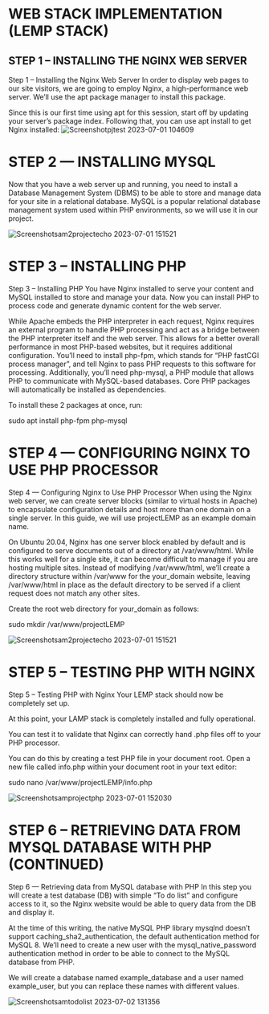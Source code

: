 
# WEB STACK IMPLEMENTATION (LEMP STACK)
## STEP 1 – INSTALLING THE NGINX WEB SERVER
Step 1 – Installing the Nginx Web Server
In order to display web pages to our site visitors, we are going to employ Nginx, a high-performance web server. We’ll use the apt package manager to install this package.

Since this is our first time using apt for this session, start off by updating your server’s package index. Following that, you can use apt install to get Nginx installed:
![Screenshotpjtest 2023-07-01 104609](https://github.com/Emevorboy/DevOps_project.samson/assets/103654905/a72a71e8-57d1-403d-a93b-61f401cdc450)



# STEP 2 — INSTALLING MYSQL
Now that you have a web server up and running, you need to install a Database Management System (DBMS) to be able to store and manage data for your site in a relational database. MySQL is a popular relational database management system used within PHP environments, so we will use it in our project.

![Screenshotsam2projectecho 2023-07-01 151521](https://github.com/Emevorboy/DevOps_project.samson/assets/103654905/a1741f2c-7005-424c-94e1-4e6b29dc33bb)

# STEP 3 – INSTALLING PHP
Step 3 – Installing PHP
You have Nginx installed to serve your content and MySQL installed to store and manage your data. Now you can install PHP to process code and generate dynamic content for the web server.

While Apache embeds the PHP interpreter in each request, Nginx requires an external program to handle PHP processing and act as a bridge between the PHP interpreter itself and the web server. This allows for a better overall performance in most PHP-based websites, but it requires additional configuration. You’ll need to install php-fpm, which stands for “PHP fastCGI process manager”, and tell Nginx to pass PHP requests to this software for processing. Additionally, you’ll need php-mysql, a PHP module that allows PHP to communicate with MySQL-based databases. Core PHP packages will automatically be installed as dependencies.

To install these 2 packages at once, run:

sudo apt install php-fpm php-mysql


# STEP 4 — CONFIGURING NGINX TO USE PHP PROCESSOR

Step 4 — Configuring Nginx to Use PHP Processor
When using the Nginx web server, we can create server blocks (similar to virtual hosts in Apache) to encapsulate configuration details and host more than one domain on a single server. In this guide, we will use projectLEMP as an example domain name.

On Ubuntu 20.04, Nginx has one server block enabled by default and is configured to serve documents out of a directory at /var/www/html. While this works well for a single site, it can become difficult to manage if you are hosting multiple sites. Instead of modifying /var/www/html, we’ll create a directory structure within /var/www for the your_domain website, leaving /var/www/html in place as the default directory to be served if a client request does not match any other sites.

Create the root web directory for your_domain as follows:

sudo mkdir /var/www/projectLEMP

![Screenshotsam2projectecho 2023-07-01 151521](https://github.com/Emevorboy/DevOps_project.samson/assets/103654905/c3a88135-03b5-4b1f-87ed-d6af9a6a99f8)

# STEP 5 – TESTING PHP WITH NGINX
Step 5 – Testing PHP with Nginx
Your LEMP stack should now be completely set up.

At this point, your LAMP stack is completely installed and fully operational.

You can test it to validate that Nginx can correctly hand .php files off to your PHP processor.

You can do this by creating a test PHP file in your document root. Open a new file called info.php within your document root in your text editor:

sudo nano /var/www/projectLEMP/info.php

![Screenshotsamprojectphp 2023-07-01 152030](https://github.com/Emevorboy/DevOps_project.samson/assets/103654905/9bc8de5f-a1b4-41c2-b71f-a85cf8ffb1f4)

# STEP 6 – RETRIEVING DATA FROM MYSQL DATABASE WITH PHP (CONTINUED)

Step 6 — Retrieving data from MySQL database with PHP
In this step you will create a test database (DB) with simple “To do list” and configure access to it, so the Nginx website would be able to query data from the DB and display it.

At the time of this writing, the native MySQL PHP library mysqlnd doesn’t support caching_sha2_authentication, the default authentication method for MySQL 8. We’ll need to create a new user with the mysql_native_password authentication method in order to be able to connect to the MySQL database from PHP.

We will create a database named example_database and a user named example_user, but you can replace these names with different values.

![Screenshotsamtodolist 2023-07-02 131356](https://github.com/Emevorboy/DevOps_project.samson/assets/103654905/7e545215-3f09-472d-b23c-078a35783356)

